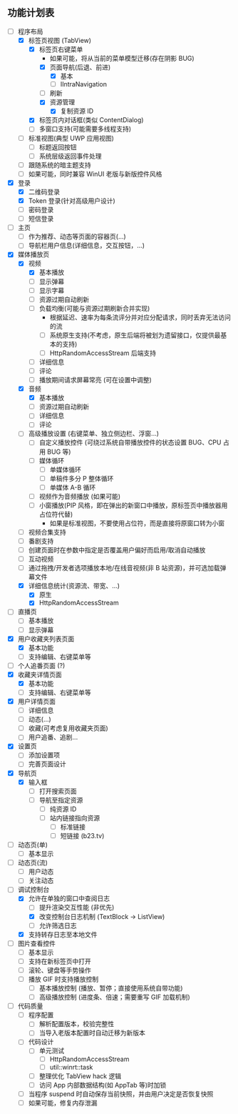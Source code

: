 ## 功能计划表

* [ ] 程序布局
  * [x] 标签页视图 (TabView)
    * [x] 标签页右键菜单
      * 如果可能，将从当前的菜单模型迁移(存在阴影 BUG)
      * [x] 页面导航(后退、前进)
        * [x] 基本
        * [ ] IIntraNavigation
      * [ ] 刷新
      * [x] 资源管理
        * [x] 复制资源 ID
    * [x] 标签页内对话框(类似 ContentDialog)
    * [ ] 多窗口支持(可能需要多线程支持)
  * [ ] 标准视图(典型 UWP 应用视图)
    * [ ] 标题返回按钮
    * [ ] 系统层级返回事件处理
  * [ ] 跟随系统的暗主题支持
  * [ ] 如果可能，同时兼容 WinUI 老版与新版控件风格
* [x] 登录
  * [x] 二维码登录
  * [x] Token 登录(针对高级用户设计)
  * [ ] 密码登录
  * [ ] 短信登录
* [ ] 主页
    * [ ] 作为推荐、动态等页面的容器页(...)
    * [ ] 导航栏用户信息(详细信息，交互按钮，...)
* [x] 媒体播放页
    * [x] 视频
      * [x] 基本播放
      * [ ] 显示弹幕
      * [ ] 显示字幕
      * [ ] 资源过期自动刷新
      * [ ] 负载均衡(可能与资源过期刷新合并实现)
        * 根据延迟、速率为每条流评分并对应分配请求，同时丢弃无法访问的流
        * [ ] 系统原生支持(不考虑，原生后端将被划为遗留接口，仅提供最基本的支持)
        * [ ] HttpRandomAccessStream 后端支持
      * [ ] 详细信息
      * [ ] 评论
      * [ ] 播放期间请求屏幕常亮 (可在设置中调整)
    * [x] 音频
      * [x] 基本播放
      * [ ] 资源过期自动刷新
      * [ ] 详细信息
      * [ ] 评论
    * [ ] 高级播放设置 (右键菜单、独立侧边栏、浮窗...)
      * [ ] 自定义播放控件 (可绕过系统自带播放控件的状态设置 BUG、CPU 占用 BUG 等)
      * [ ] 媒体循环
        * [ ] 单媒体循环
        * [ ] 单稿件多分 P 整体循环
        * [ ] 单媒体 A-B 循环
      * [ ] 视频作为音频播放 (如果可能)
      * [ ] 小窗播放(PIP 风格，即在弹出的新窗口中播放，原标签页中播放器用占位符代替)
        * 如果是标准视图，不要使用占位符，而是直接将原窗口转为小窗
    * [ ] 视频合集支持
    * [ ] 番剧支持
    * [ ] 创建页面时在参数中指定是否覆盖用户偏好而启用/取消自动播放
    * [ ] 互动视频
    * [ ] 通过拖拽/开发者选项播放本地/在线音视频(非 B 站资源)，并可选加载弹幕文件
    * [x] 详细信息统计(资源流、带宽、...)
      * [x] 原生
      * [x] HttpRandomAccessStream
* [ ] 直播页
    * [ ] 基本播放
    * [ ] 显示弹幕
* [x] 用户收藏夹列表页面
  * [x] 基本功能
  * [ ] 支持编辑、右键菜单等
* [ ] 个人追番页面 (?)
* [x] 收藏夹详情页面
  * [x] 基本功能
  * [ ] 支持编辑、右键菜单等
* [x] 用户详情页面
    * [ ] 详细信息
    * [ ] 动态(...)
    * [ ] 收藏(可考虑复用收藏夹页面)
    * [ ] 用户追番、追剧...
* [x] 设置页
    * [ ] 添加设置项
    * [ ] 完善页面设计
* [x] 导航页
    * [x] 输入框
        * [ ] 打开搜索页面
        * [ ] 导航至指定资源
            * [ ] 纯资源 ID
            * [ ] 站内链接指向资源
                * [ ] 标准链接
                * [ ] 短链接 (b23.tv)
* [ ] 动态页(单)
    * [ ] 基本显示
* [ ] 动态页(流)
    * [ ] 用户动态
    * [ ] 关注动态
* [ ] 调试控制台
    * [x] 允许在单独的窗口中查阅日志
        * [ ] 提升渲染交互性能 (非优先)
        * [x] 改变控制台日志机制 (TextBlock → ListView)
        * [ ] 允许筛选日志
    * [x] 支持转存日志至本地文件
* [ ] 图片查看控件
    * [ ] 基本显示
    * [ ] 支持在新标签页中打开
    * [ ] 滚轮、键盘等手势操作
    * [ ] 播放 GIF 时支持播放控制
        * [ ] 基本播放控制 (播放、暂停；直接使用系统自带功能)
        * [ ] 高级播放控制 (进度条、倍速；需要重写 GIF 加载机制)
* [ ] 代码质量
    * [ ] 程序配置
        * [ ] 解析配置版本，校验完整性
        * [ ] 当导入老版本配置时自动迁移为新版本
    * [ ] 代码设计
        * [ ] 单元测试
          * [ ] HttpRandomAccessStream
          * [ ] util::winrt::task
        * [ ] 整理优化 TabView hack 逻辑
        * [ ] 访问 App 内部数据结构(如 AppTab 等)时加锁
    * [ ] 当程序 suspend 时自动保存当前快照，并由用户决定是否恢复快照
    * [ ] 如果可能，修复内存泄漏
